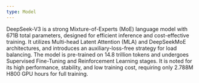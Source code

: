 ```yaml
---
type: Model
---
```


DeepSeek-V3 is a strong Mixture-of-Experts (MoE) language model with 671B total parameters, designed for efficient inference and cost-effective training. It utilizes Multi-head Latent Attention (MLA) and DeepSeekMoE architectures, and introduces an auxiliary-loss-free strategy for load balancing. The model is pre-trained on 14.8 trillion tokens and undergoes Supervised Fine-Tuning and Reinforcement Learning stages. It is noted for its high performance, stability, and low training cost, requiring only 2.788M H800 GPU hours for full training.
